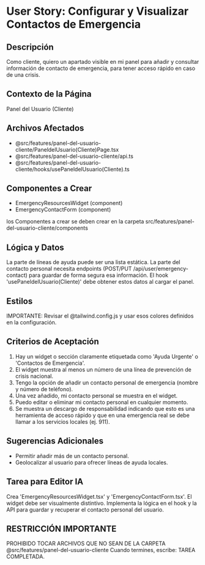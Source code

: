 # User Story: Configurar y Visualizar Contactos de Emergencia

## Descripción
Como cliente, quiero un apartado visible en mi panel para añadir y consultar información de contacto de emergencia, para tener acceso rápido en caso de una crisis.

## Contexto de la Página
Panel del Usuario (Cliente)

## Archivos Afectados
- @src/features/panel-del-usuario-cliente/PaneldelUsuario(Cliente)Page.tsx
- @src/features/panel-del-usuario-cliente/api.ts
- @src/features/panel-del-usuario-cliente/hooks/usePaneldelUsuario(Cliente).ts

## Componentes a Crear
- EmergencyResourcesWidget (component)
- EmergencyContactForm (component)

 los Componentes a crear se deben crear en la carpeta src/features/panel-del-usuario-cliente/components

## Lógica y Datos
La parte de líneas de ayuda puede ser una lista estática. La parte del contacto personal necesita endpoints (POST/PUT /api/user/emergency-contact) para guardar de forma segura esa información. El hook 'usePaneldelUsuario(Cliente)' debe obtener estos datos al cargar el panel.

## Estilos
IMPORTANTE: Revisar el @tailwind.config.js y usar esos colores definidos en la configuración.

## Criterios de Aceptación
1. Hay un widget o sección claramente etiquetada como 'Ayuda Urgente' o 'Contactos de Emergencia'.
2. El widget muestra al menos un número de una línea de prevención de crisis nacional.
3. Tengo la opción de añadir un contacto personal de emergencia (nombre y número de teléfono).
4. Una vez añadido, mi contacto personal se muestra en el widget.
5. Puedo editar o eliminar mi contacto personal en cualquier momento.
6. Se muestra un descargo de responsabilidad indicando que esto es una herramienta de acceso rápido y que en una emergencia real se debe llamar a los servicios locales (ej. 911).

## Sugerencias Adicionales
- Permitir añadir más de un contacto personal.
- Geolocalizar al usuario para ofrecer líneas de ayuda locales.

## Tarea para Editor IA
Crea 'EmergencyResourcesWidget.tsx' y 'EmergencyContactForm.tsx'. El widget debe ser visualmente distintivo. Implementa la lógica en el hook y la API para guardar y recuperar el contacto personal del usuario.


## RESTRICCIÓN IMPORTANTE
PROHIBIDO TOCAR ARCHIVOS QUE NO SEAN DE LA CARPETA @src/features/panel-del-usuario-cliente
 Cuando termines, escribe: TAREA COMPLETADA.
